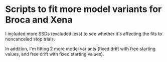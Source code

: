 Scripts to fit more model variants for Broca and Xena
========================

I included more SSDs (excluded less) to see whether it's affecting the fits to noncanceled stop trials.

In addition, I'm fitting 2 more model variants (fixed drift with free starting values, and free drift with fixed starting values).
